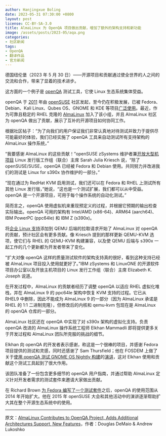 ```yaml
---
author: Hanjingxue Boling
date: 2023-05-31 07:30:00 +0800
layout: post
license: CC-BY-SA-3.0
title: AlmaLinux 为 OpenQA 项目做出贡献，增加了额外的架构支持和新功能
image: /assets/posts/2023-05/aqa.png
categories:
- 社区新闻
tags:
- OpenQA
- 翻译作品
- 官方新闻
---
```


德国纽伦堡（2023 年 5 月 30 日）——开源项目和贡献通过使全世界的人之间的交流和合作，带来了显着的技术进步。

这方面的一个例子是 [openQA] 测试工具，它使 Linux 生态系统集体受益。

[openQA]: http://open.qa/

openQA 于 [2011] 年由 [openSUSE] 社区发起，至今仍在积极发展，已被 Fedora、Debian、Kali Linux、Qubes OS、GNOME 和 KDE 等项目[广泛使用]。最近，作为可靠且稳定的 RHEL 克隆的 [AlmaLinux] 加入了该小组，并且 AlmaLinux 社区为 openQA 做出了贡献，展示了互补的开源项目如何协同工作。

[openSUSE]: https://www.opensuse.org/
[2011]: https://news.opensuse.org/2011/10/11/opensuse-announces-first-public-release-of-openqa/
[广泛使用]: https://en.opensuse.org/openSUSE:OpenQA/Partners
[AlmaLinux]: https://almalinux.org/

根据社区帖子：“为了向我们的用户保证我们非常认真地对待测试并致力于提供尽可能最好的体验，我们已经实施了 openQA 工具来自动测试所有支持架构的 AlmaLinux 操作系统，”

“我要感谢 AlmaLinux 的这些贡献！”openSUSE zSystems 维护者兼[开放大型机项目][omp] Linux 发行版工作组（联合）主席 Sarah Julia Kriesch 说，“除了 openSUSE/SUSE，openQA 已经被 Fedora 和 Debian 使用。共同努力并改进我们的测试是 Linux for s390x 协作维护的一部分。”

[omp]: https://www.openmainframeproject.org/

“现在通过为 RedHat KVM 启用测试，我们还可以在 Fedora 和 RHEL 上测试所有其他 Linux 发行版，”她说，“这也是一个测试扩展，我们都可以从中受益。openQA 是一个开源项目，可用于每个操作系统的自动化测试。”

简而言之，openQA 使用虚拟机来重现预定义的过程，并根据它预期的输出检查实际输出。openQA 可用的架构有 Intel/AMD (x86-64)、ARM64 (aarch64)、IBM PowerPC (ppc64le) 和 IBM Z (s390x)。

将[企业 Linux 支持][els]添加到 QEMU 后端的拉取请求开始了 AlmaLinux 对 openQA 的贡献，预计社区会有更多贡献。像 Kriesch 提到的那样更新 QEMU-KVM 选项，使它们与 RHEL 的 QEMU-KVM 构建兼容，以及使 QEMU 后端与 s390x 一起工作的几个更新都为开发者带来了变化。

[els]: https://hackmd.io/m6yHTPphQqadnSHfcBf1mg

"扩大对像 openQA 这样的质量测试软件的架构支持真的很好，看到这种支持已经被 AlmaLinux 项目投入使用就更好了。”IBM zSystems 和 LinuxONE 的开源软件项目办公室以及开放主机项目的 Linux 发行工作组（联合）主席 Elizabeth K. Joseph 说道。

在开发过程中，AlmaLinux 的贡献者经历了调整 openQA 以适应 RHEL 虚拟化堆栈，并在 AlmaLinux 9 的 ppc64le 架构中恢复 KVM 支持的过程。它已从 RHEL9 中删除，因此不能成为 AlmaLinux 9 的一部分（因为 AlmaLinux 承诺是 RHEL 的 1:1 二进制克隆），但修改后的内核和 qemu-kvm 包现在是 AlmaLinux 的 openQA 仓库的一部分。

AlmaLinux 社区还在 openQA 中实现了对 s390x 架构的虚拟化支持。负责 openQA 改进的 AlmaLinux 操作系统工程师 Elkhan Mammadli 即将提供更多关于开发过程和 AlmaLinux 团队所克服的挑战的细节。

Elkhan 向 openQA 的开发者表示感谢，称这是一个很棒的项目，并感谢 Fedora 项目提供的测试和灵感，同时还感谢了 Sam Thursfield；他在 FOSDEM 上做了关于[使用 openQA 测试 GNOME OS Nightly 构建][gnome-night]的[演讲][fosdem]，这对 Elkhan 使用和贡献这个测试工具起到了很大作用。

[fosdem]: https://youtu.be/a8LmqhwpVvg
[gnome-night]: https://fosdem.org/2023/schedule/event/openqa_for_gnome/

该团队准备了一份包含更多细节的 openQA 用户指南，并通过帮助 AlmaLinux 定义针对开发者需求的测试套件来邀请大家做出贡献。

在 Richard Brown [为 Fedora 编写了一个测试套件][2014]之后，openQA 的使用范围从 2014 年开始扩大。他在 2015 年 openSUSE 大会和其他活动中的演讲逐渐帮助扩大其在整个开源生态系统中的使用。

[2014]: https://rootco.de/2014-12-23-testing-fedora-with-openqa/

------

原文：[AlmaLinux Contributes to OpenQA Project, Adds Additional Architectures Support, New Features](https://news.opensuse.org/2023/05/30/almalinux-contributes-to-openqa-addes-support-features/)，作者：Douglas DeMaio & Andrew Lukoshko
